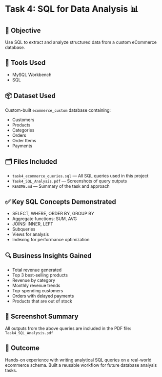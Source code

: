 
# Task 4: SQL for Data Analysis 📊

## 📌 Objective
Use SQL to extract and analyze structured data from a custom eCommerce database.

## 🧰 Tools Used
- MySQL Workbench
- SQL

## 📦 Dataset Used
Custom-built `ecommerce_custom` database containing:
- Customers
- Products
- Categories
- Orders
- Order Items
- Payments

## 🗂️ Files Included
- `task4_ecommerce_queries.sql` — All SQL queries used in this project
- `Task4_SQL_Analysis.pdf` — Screenshots of query outputs
- `README.md` — Summary of the task and approach

## ✅ Key SQL Concepts Demonstrated
- SELECT, WHERE, ORDER BY, GROUP BY
- Aggregate functions: SUM, AVG
- JOINS: INNER, LEFT
- Subqueries
- Views for analysis
- Indexing for performance optimization

## 🔍 Business Insights Gained
- Total revenue generated
- Top 3 best-selling products
- Revenue by category
- Monthly revenue trends
- Top-spending customers
- Orders with delayed payments
- Products that are out of stock

## 📸 Screenshot Summary
All outputs from the above queries are included in the PDF file: `Task4_SQL_Analysis.pdf`

## 🚀 Outcome
Hands-on experience with writing analytical SQL queries on a real-world ecommerce schema. Built a reusable workflow for future database analysis tasks.

